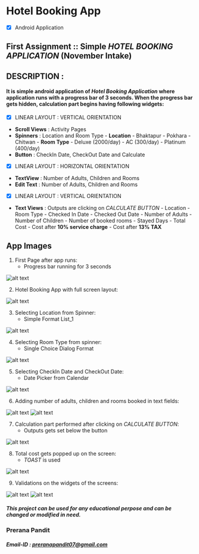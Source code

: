 # Hotel Booking App

- [x] Android Application

## First Assignment ::  Simple *HOTEL BOOKING APPLICATION* (November Intake)

## DESCRIPTION :

#### It is simple android application of *Hotel Booking Application* where application runs with a progress bar of 3 seconds. When the progress bar gets hidden, calculation part begins having following widgets:

- [x] LINEAR LAYOUT : VERTICAL ORIENTATION

- **Scroll Views** : Activity Pages
- **Spinners** : Location and Room Type
               - **Location**
                   - Bhaktapur
                   - Pokhara
                   - Chitwan
                - **Room Type**
                   - Deluxe (2000/day)
                   - AC (300/day)
                   - Platinum (400/day)
- **Button** : CheckIn Date, CheckOut Date and Calculate

- [X] LINEAR LAYOUT : HORIZONTAL ORIENTATION

- **TextView** : Number of Adults, Children and Rooms
- **Edit Text** : Number of Adults, Children and Rooms

-[X] LINEAR LAYOUT : VERTICAL ORIENTATION

- **Text Views** : Outputs are clicking on *CALCULATE BUTTON*
           - Location
           - Room Type
           - Checked In Date
           - Checked Out Date
           - Number of Adults
           - Number of Children 
           - Number of booked rooms
           - Stayed Days
           - Total Cost
           - Cost after **10% service charge**
           - Cost after **13% TAX**
           

## App Images

1. First Page after app runs:
   - Progress bar running for 3 seconds
   
![alt text](https://github.com/PreranaPandit/HotelBookingApp/blob/master/HotelBooking1.png)

2. Hotel Booking App with full screen layout:

![alt text](https://github.com/PreranaPandit/HotelBookingApp/blob/master/HotelBooking2.png)

3. Selecting Location from Spinner:
   - Simple Format List_1

![alt text](https://github.com/PreranaPandit/HotelBookingApp/blob/master/HotelBooking3.png)

4. Selecting Room Type from spinner:
    - Single Choice Dialog Format

![alt text](https://github.com/PreranaPandit/HotelBookingApp/blob/master/HotelBooking4.png)

5. Selecting CheckIn Date and CheckOut Date:
     - Date Picker from Calendar

![alt text](https://github.com/PreranaPandit/HotelBookingApp/blob/master/HotelBooking5.png)

6. Adding number of adults, children and rooms booked in text fields:

![alt text](https://github.com/PreranaPandit/HotelBookingApp/blob/master/HotelBooking6.png)
![alt text](https://github.com/PreranaPandit/HotelBookingApp/blob/master/HotelBooking7.png)

7. Calculation part performed after clicking on *CALCULATE BUTTON*:
      - Outputs gets set below the button
      
![alt text](https://github.com/PreranaPandit/HotelBookingApp/blob/master/HotelBooking8.png)

8. Total cost gets popped up on the screen:
     - *TOAST* is used

![alt text](https://github.com/PreranaPandit/HotelBookingApp/blob/master/HotelBooking9.png)

9. Validations on the widgets of the screens:

![alt text](https://github.com/PreranaPandit/HotelBookingApp/blob/master/Validation.png)
![alt text](https://github.com/PreranaPandit/HotelBookingApp/blob/master/Validation2.png)


##### This project can be used for any educational perpose and can be changed or modified in need.

### Prerana Pandit
##### Email-ID : preranapandit07@gmail.com


